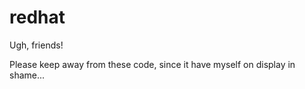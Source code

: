 redhat
======

Ugh, friends!

Please keep away from these code, since it have myself on display in shame...
